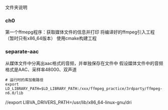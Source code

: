 
文件夹说明
### ch0
第一个ffmepg程序：获取媒体文件的信息并打印
将编译好的ffmpeg引入工程（暂时只有x86_64版本）
使用cmake构建工程

### separate-aac
从媒体文件中分离出aac格式的音频，并单独保存在文件中
假设媒体文件中的音频格式是AAC、采样率48000、双声道

```shell
# 运行时的库加载路径
export LD_LIBRARY_PATH=$LD_LIBRARY_PATH:/xxx/ffmpeg_practice/3rdparty/ffmpeg-n6.0/lib
```

//export LIBVA_DRIVERS_PATH=/usr/lib/x86_64-linux-gnu/dri